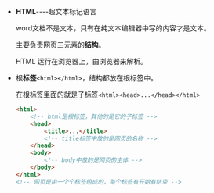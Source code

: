 + **HTML**----超文本标记语言

  word文档不是文本，只有在纯文本编辑器中写的内容才是文本。

  主要负责网页三元素的**结构**。

  HTML 运行在浏览器上，由浏览器来解析。

+ 根**标签**`<html></html>`，结构都放在根标签中。

  在根标签里面的就是子标签`<html><head>...</head></html>`

  ~~~html
  <html> 
      <!-- html是根标签，其他的是它的子标签 -->
      <head>
          <title>...</title>
          <!-- title标签中放的是网页的名称 -->
      </head>
      <body>
          <!-- body中放的是网页的主体 -->
      </body>
  </html>
  <!-- 网页是由一个个标签组成的，每个标签有开始有结束 -->
  ~~~

  

